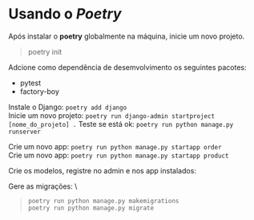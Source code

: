 # Usando o _Poetry_

Após instalar o **poetry** globalmente na máquina, inicie um novo projeto.
> poetry init

Adcione como dependência de desemvolvimento os seguintes pacotes:
- pytest
- factory-boy

Instale o Django: `poetry add django`  \
Inicie um novo projeto: `poetry run django-admin startproject [nome_do_projeto] .`
Teste se está ok: `poetry run python manage.py runserver`

Crie um novo app: `poetry run python manage.py startapp order`  \
Crie um novo app: `poetry run python manage.py startapp product`

Crie os modelos, registre no admin e nos app instalados:

Gere as migrações:  \
> `poetry run python manage.py makemigrations`  \
> `poetry run python manage.py migrate`